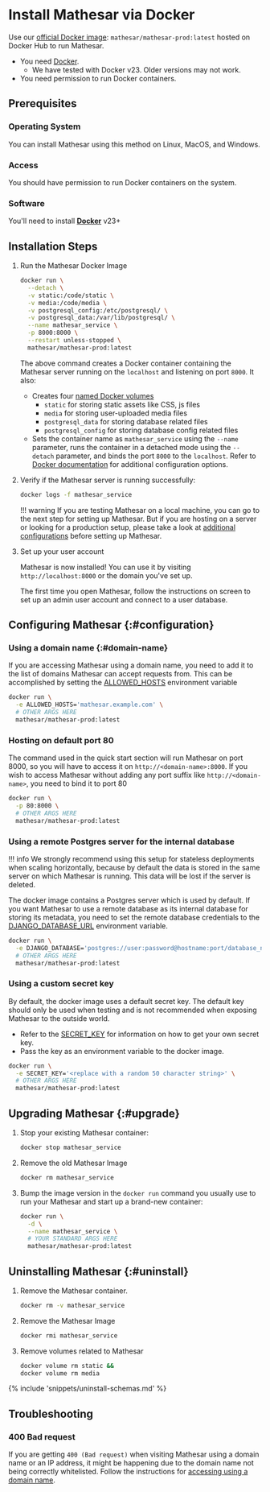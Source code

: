 # Install Mathesar via Docker

Use our [official Docker image](https://hub.docker.com/r/mathesar/mathesar-prod/tags): `mathesar/mathesar-prod:latest` hosted on Docker Hub to run Mathesar.

- You need [Docker](https://docs.docker.com/get-docker/).
    - We have tested with Docker v23. Older versions may not work.
- You need permission to run Docker containers.

## Prerequisites

### Operating System
You can install Mathesar using this method on Linux, MacOS, and Windows.

### Access
You should have permission to run Docker containers on the system.

### Software
You'll need to install **[Docker](https://docs.docker.com/desktop/)** v23+

                      
## Installation Steps

1. Run the Mathesar Docker Image

    ```bash
    docker run \
      --detach \
      -v static:/code/static \
      -v media:/code/media \
      -v postgresql_config:/etc/postgresql/ \
      -v postgresql_data:/var/lib/postgresql/ \
      --name mathesar_service \
      -p 8000:8000 \
      --restart unless-stopped \
      mathesar/mathesar-prod:latest
    ```

    The above command creates a Docker container containing the Mathesar server running on the `localhost` and listening on port `8000`. It also:

    - Creates four [named Docker volumes](https://docs.docker.com/storage/volumes/)
        - `static` for storing static assets like CSS, js files
        - `media` for storing user-uploaded media files
        - `postgresql_data` for storing database related files
        - `postgresql_config` for storing database config related files
    - Sets the container name as `mathesar_service` using the `--name` parameter, runs the container in a detached mode using the `--detach` parameter, and binds the port `8000` to the `localhost`. Refer to [Docker documentation](https://docs.docker.com/engine/reference/commandline/run/#options) for additional configuration options.

1. Verify if the Mathesar server is running successfully:
    ```bash
    docker logs -f mathesar_service
    ```

    !!! warning
        If you are testing Mathesar on a local machine, you can go to the next step for setting up Mathesar. But if you are hosting on a server or looking for a production setup, please take a look at [additional configurations](#configuration) before setting up Mathesar.

1. Set up your user account

    Mathesar is now installed! You can use it by visiting `http://localhost:8000` or the domain you've set up.

    The first time you open Mathesar, follow the instructions on screen to set up an admin user account and connect to a user database.


## Configuring Mathesar {:#configuration}

### Using a domain name {:#domain-name}

If you are accessing Mathesar using a domain name, you need to add it to the list of domains Mathesar can accept requests from. This can be accomplished by setting the [ALLOWED_HOSTS](../../configuration/env-variables.md#allowed_hosts) environment variable

```bash
docker run \
  -e ALLOWED_HOSTS='mathesar.example.com' \
  # OTHER ARGS HERE
  mathesar/mathesar-prod:latest
```

### Hosting on default port 80

The command used in the quick start section will run Mathesar on port 8000, so you will have to access it on `http://<domain-name>:8000`. If you wish to access Mathesar without adding any port suffix like `http://<domain-name>`, you need to bind it to port 80

```bash
docker run \
  -p 80:8000 \
  # OTHER ARGS HERE
  mathesar/mathesar-prod:latest
```

### Using a remote Postgres server for the internal database

!!! info
    We strongly recommend using this setup for stateless deployments when scaling horizontally, because by default the data is stored in the same server on which Mathesar is running. This data will be lost if the server is deleted.

The docker image contains a Postgres server which is used by default. If you want Mathesar to use a remote database as its internal database for storing its metadata, you need to set the remote database credentials to the [DJANGO_DATABASE_URL](../../configuration/env-variables.md#dj_db) environment variable.

```bash
docker run \
  -e DJANGO_DATABASE='postgres://user:password@hostname:port/database_name' \
  # OTHER ARGS HERE
  mathesar/mathesar-prod:latest
```

### Using a custom secret key

By default, the docker image uses a default secret key. The default key should only be used when testing and is not recommended when exposing Mathesar to the outside world. 

- Refer to the [SECRET_KEY](../../configuration/env-variables.md#secret_key) for information on how to get your own secret key.
- Pass the key as an environment variable to the docker image.

```bash
docker run \
  -e SECRET_KEY='<replace with a random 50 character string>' \
  # OTHER ARGS HERE
  mathesar/mathesar-prod:latest
```

## Upgrading Mathesar {:#upgrade}

1. Stop your existing Mathesar container:

    ```bash
    docker stop mathesar_service
    ```

1. Remove the old Mathesar Image
    ```bash
    docker rm mathesar_service
    ```

1. Bump the image version in the `docker run` command you usually use to run your
   Mathesar and start up a brand-new container:

    ```bash
    docker run \
      -d \
      --name mathesar_service \
      # YOUR STANDARD ARGS HERE
      mathesar/mathesar-prod:latest
    ```

## Uninstalling Mathesar {:#uninstall}

1. Remove the Mathesar container.

    ```bash
    docker rm -v mathesar_service
    ```

1. Remove the Mathesar Image

    ```bash
    docker rmi mathesar_service
    ```

1. Remove volumes related to Mathesar

    ```bash
    docker volume rm static &&
    docker volume rm media
    ```

{% include 'snippets/uninstall-schemas.md' %}


## Troubleshooting

### 400 Bad request 

If you are getting `400 (Bad request)` when visiting Mathesar using a domain name or an IP address, it might be happening due to the domain name not being correctly whitelisted. Follow the instructions for [accessing using a domain name](#domain-name).
